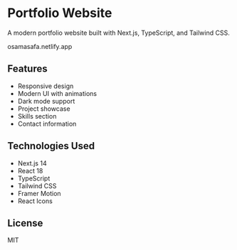 # Portfolio Website

A modern portfolio website built with Next.js, TypeScript, and Tailwind CSS.

osamasafa.netlify.app

## Features

- Responsive design
- Modern UI with animations
- Dark mode support
- Project showcase
- Skills section
- Contact information


## Technologies Used

- Next.js 14
- React 18
- TypeScript
- Tailwind CSS
- Framer Motion
- React Icons


## License

MIT 
